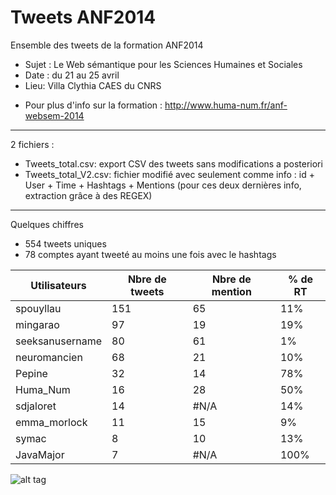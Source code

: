 Tweets ANF2014
=======================
Ensemble des tweets de la formation ANF2014 
- Sujet : Le Web sémantique pour les Sciences Humaines et Sociales
- Date : du 21 au 25 avril
- Lieu: Villa Clythia CAES du CNRS
+ Pour plus d'info sur la formation : http://www.huma-num.fr/anf-websem-2014

-----

2 fichiers :
- Tweets_total.csv: export CSV des tweets sans modifications a posteriori
- Tweets_total_V2.csv: fichier modifié avec seulement comme info : id + User + Time + Hashtags + Mentions (pour ces deux dernières info, extraction grâce à des REGEX)

----- 

Quelques chiffres

- 554 tweets uniques 
- 78 comptes ayant tweeté au moins une fois avec le hashtags


Utilisateurs | Nbre de tweets | Nbre de mention | % de RT
--- | --- | --- | ---
spouyllau |	151	| 65	| 11%|
mingarao	| 97	|19	|19%|
seeksanusername|	80|	61|	1%|
neuromancien	|68|	21|	10%|
Pepine	|32	|14	|78%|
Huma_Num	|16	|28	|50%|
sdjaloret|	14|	#N/A|	14%|
emma_morlock	|11	|15|	9%|
symac	|8	|10	|13%|
JavaMajor	|7	|#N/A|	100%|


![alt tag](http://www.italian-renaissance-art.com/images/galatea-raphael.jpg)


